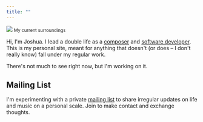 ```yaml
---
title: ""
---
```


![](/images/marsh.jpeg)
<small>My current surroundings</small>

Hi, I'm Joshua. I lead a double life as a [composer](https://music.cerdenia.com) and [software developer](https://github.com/joshuacerdenia). This is my personal site, meant for anything that doesn't (or does – I don't really know) fall under my regular work.

There's not much to see right now, but I'm working on it.

## Mailing List

I'm experimenting with a private [mailing list](http://tinyletter.com/jcletters) to share irregular updates on life and music on a personal scale. Join to make contact and exchange thoughts.
